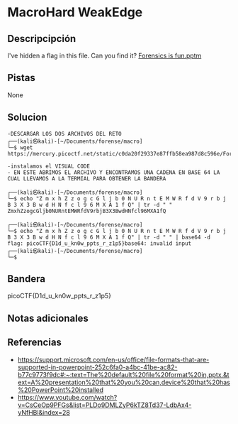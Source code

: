 # MacroHard WeakEdge
## Descripcipción
I've hidden a flag in this file. Can you find it? [Forensics is fun.pptm](https://mercury.picoctf.net/static/c0da20f29337e87ffb58ea987d8c596e/Forensics%20is%20fun.pptm)
## Pistas
None
## Solucion
```
-DESCARGAR LOS DOS ARCHIVOS DEL RETO
┌──(kali㉿kali)-[~/Documents/forense/macro]
└─$ wget https://mercury.picoctf.net/static/c0da20f29337e87ffb58ea987d8c596e/Forensics%20is%20fun.pptm

-instalamos el VISUAL CODE
- EN ESTE ABRIMOS EL ARCHIVO Y ENCONTRAMOS UNA CADENA EN BASE 64 LA CUAL LLEVAMOS A LA TERMIAL PARA OBTENER LA BANDERA

┌──(kali㉿kali)-[~/Documents/forense/macro]
└─$ echo "Z m x h Z z o g c G l j b 0 N U R n t E M W R f d V 9 r b j B 3 X 3 B w d H N f c l 9 6 M X A 1 f Q" | tr -d " "
ZmxhZzogcGljb0NURntEMWRfdV9rbjB3X3BwdHNfcl96MXA1fQ

┌──(kali㉿kali)-[~/Documents/forense/macro]
└─$ echo "Z m x h Z z o g c G l j b 0 N U R n t E M W R f d V 9 r b j B 3 X 3 B w d H N f c l 9 6 M X A 1 f Q" | tr -d " " | base64 -d    
flag: picoCTF{D1d_u_kn0w_ppts_r_z1p5}base64: invalid input
┌──(kali㉿kali)-[~/Documents/forense/macro]
└─$ 
```
## Bandera
picoCTF{D1d_u_kn0w_ppts_r_z1p5}
## Notas adicionales
## Referencias
- https://support.microsoft.com/en-us/office/file-formats-that-are-supported-in-powerpoint-252c6fa0-a4bc-41be-ac82-b77c9773f9dc#:~:text=The%20default%20file%20format%20in,pptx.&text=A%20presentation%20that%20you%20can,device%20that%20has%20PowerPoint%20installed
- https://www.youtube.com/watch?v=CsCeOp9PFGs&list=PLDo9DMLZyP6kTZ8Td37-LdbAx4-yNfHBl&index=28
